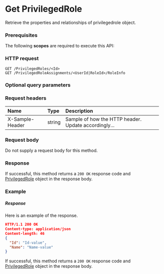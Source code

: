 # Get PrivilegedRole

Retrieve the properties and relationships of privilegedrole object.
### Prerequisites
The following **scopes** are required to execute this API: 
### HTTP request
<!-- { "blockType": "ignored" } -->
```http
GET /PrivilegedRoles/<Id>
GET /PrivilegedRoleAssignments/<UserId|RoleId>/RoleInfo
```
### Optional query parameters

### Request headers
| Name       | Type | Description|
|:-----------|:------|:----------|
| X-Sample-Header  | string  | Sample of how the HTTP header. Update accordingly...|

### Request body
Do not supply a request body for this method.
### Response
If successful, this method returns a `200 OK` response code and [PrivilegedRole](../resources/privilegedrole.md) object in the response body.
### Example
##### Response
Here is an example of the response.
<!-- {
  "blockType": "response",
  "truncated": false,
  "@odata.type": "privilegedrole"
} -->
```json
HTTP/1.1 200 OK
Content-type: application/json
Content-length: 46
{
  "Id": "Id-value",
  "Name": "Name-value"
}
```
If successful, this method returns a `200 OK` response code and [PrivilegedRole](../resources/privilegedrole.md) object in the response body.

<!-- uuid: d8f23723-a3ff-457d-ab5a-7d1eab2fc491
2015-10-16 01:35:19 UTC -->
<!-- {
  "type": "#page.annotation",
  "description": "Get PrivilegedRole",
  "keywords": "",
  "section": "documentation",
  "tocPath": ""
}-->